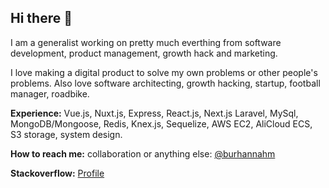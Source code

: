 ## Hi there 👋

I am a generalist working on pretty much everthing from software development, product management, growth hack and marketing.

I love making a digital product to solve my own problems or other people's problems. Also love software architecting, growth hacking, startup, football manager, roadbike.

__Experience:__ Vue.js, Nuxt.js, Express, React.js, Next.js Laravel, MySql, MongoDB/Mongoose, Redis, Knex.js, Sequelize, AWS EC2, AliCloud ECS, S3 storage, system design.

__How to reach me:__ collaboration or anything else: [@burhannahm](https://twitter.com/BurhannAhm)

__Stackoverflow:__ [Profile](https://stackoverflow.com/users/6345936/kusiaga)

